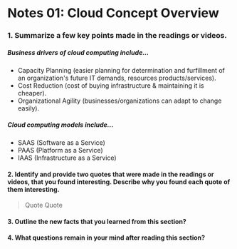 # Notes 01: Cloud Concept Overview

### 1. Summarize a few key points made in the readings or videos.
##### Business drivers of cloud computing include... 
- Capacity Planning (easier planning for determination and furfillment of an organization's future IT demands, resources products/services).
- Cost Reduction (cost of buying infrastructure & maintaining it is cheaper).
- Organizational Agility (businesses/organizations can adapt to change easily).
##### Cloud computing models include...
- SAAS (Software as a Service) 
- PAAS (Platform as a Service)
- IAAS (Infrastructure as a Service)

#### 2. Identify and provide two quotes that were made in the readings or videos, that you found interesting. Describe why you found each quote of them interesting.
> Quote
> Quote
#### 3. Outline the new facts that you learned from this section?

#### 4. What questions remain in your mind after reading this section?
